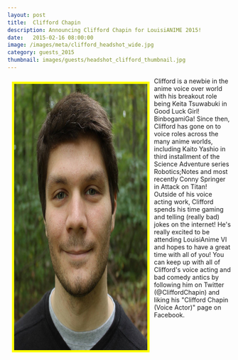 ```yaml
---
layout: post
title:  Clifford Chapin
description: Announcing Clifford Chapin for LouisiANIME 2015!
date:   2015-02-16 08:00:00
image: /images/meta/clifford_headshot_wide.jpg
category: guests_2015
thumbnail: images/guests/headshot_clifford_thumbnail.jpg
---
```


<div class="row">
<a name="CliffordChapin"></a>
<a href="/images/guests/headshot_clifford.jpg" data-lightbox="guests"><img class="img-responsive" src="/images/guests/headshot_clifford.jpg" alt="Clifford Chapin" width="300" height="600" style="border:5px solid yellow; float:left; margin:10px;"></a>

Clifford is a newbie in the anime voice over world with his breakout role being Keita Tsuwabuki
in Good Luck Girl! Binbogami­Ga! Since then, Clifford has gone on to voice roles across the
many anime worlds, including Kaito Yashio in third installment of the Science Adventure series
Robotics;Notes and most recently Conny Springer in Attack on Titan! Outside of his voice
acting work, Clifford spends his time gaming and telling (really bad) jokes on the internet! He's
really excited to be attending LouisiAnime VI and hopes to have a great time with all of you! You
can keep up with all of Clifford's voice acting and bad comedy antics by following him on Twitter
(@CliffordChapin) and liking his "Clifford Chapin (Voice Actor)" page on Facebook.
</div>